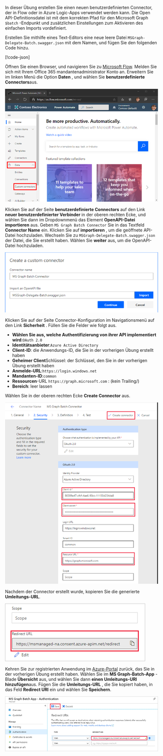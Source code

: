 <!-- markdownlint-disable MD002 MD041 -->

In dieser Übung erstellen Sie einen neuen benutzerdefinierten Connector, der in Flow oder in Azure Logic-Apps verwendet werden kann. Die Open API-Definitionsdatei ist mit dem korrekten Pfad für den Microsoft Graph `$batch` -Endpunkt und zusätzlichen Einstellungen zum Aktivieren des einfachen Imports vordefiniert.

Erstellen Sie mithilfe eines Text-Editors eine neue leere Datei `MSGraph-Delegate-Batch.swagger.json` mit dem Namen, und fügen Sie den folgenden Code hinzu.

[!code-json[](../LabFiles/MSGraph-Delegate-Batch.swagger.json)]

Öffnen Sie einen Browser, und navigieren Sie zu [Microsoft Flow](https://flow.microsoft.com). Melden Sie sich mit Ihrem Office 365 mandantenadministrator Konto an. Erweitern Sie im linken Menü die Option **Daten** , und wählen Sie **benutzerdefinierte Connectors**aus.

![Ein Screenshot des Menüelements benutzerdefinierte Konnektoren in Microsoft Flow](./images/flow-conn1.png)

Klicken Sie auf der Seite **benutzerdefinierte Connectors** auf den Link **neuer benutzerdefinierter Verbinder** in der oberen rechten Ecke, und wählen Sie dann im Dropdownmenü das Element **OpenAPI-Datei importieren** aus. Geben `MS Graph Batch Connector` Sie in das Textfeld **Connector Name** ein. Klicken Sie auf **importieren** , um die geöffnete API-Datei hochzuladen. Wechseln Sie zu `MSGraph-Delegate-Batch.swagger.json` der Datei, die Sie erstellt haben. Wählen Sie **weiter** aus, um die OpenAPI-Datei hochzuladen.

 ![Ein Screenshot des Dialogfelds "benutzerdefinierten Connector erstellen"](./images/flow-conn3.png)

Klicken Sie auf der Seite Connector-Konfiguration im Navigationsmenü auf den Link **Sicherheit** . Füllen Sie die Felder wie folgt aus.

- **Wählen Sie aus, welche Authentifizierung von ihrer API implementiert wird**:`OAuth 2.0`
- **Identitätsanbieter**:`Azure Active Directory`
- **Client-ID**: die Anwendungs-ID, die Sie in der vorherigen Übung erstellt haben
- **Geheimer Client**Schlüssel: der Schlüssel, den Sie in der vorherigen Übung erstellt haben
- **Anmelde-URL**:`https://login.windows.net`
- **Mandanten-ID**:`common`
- **Ressourcen**-URL `https://graph.microsoft.com` : (kein Trailing/)
- **Bereich**: leer lassen

Wählen Sie in der oberen rechten Ecke **Create Connector** aus.

![Ein Screenshot der Registerkarte "Sicherheit" in der Connector-Konfiguration](./images/flow-conn4.png)

Nachdem der Connector erstellt wurde, kopieren Sie die generierte **Umleitungs-URL**.

![Ein Screenshot der generierten Umleitungs-URL](./images/flow-conn5.png)

Kehren Sie zur registrierten Anwendung im [Azure-Portal](https://aad.portal.azure.com) zurück, das Sie in der vorherigen Übung erstellt haben. Wählen Sie im **MS Graph-Batch-App** -Blade **Übersicht** aus, und wählen Sie dann **einen Umleitungs-URI hinzufügen**aus. Fügen Sie die **Umleitungs-URL** , die Sie kopiert haben, in das Feld **Redirect URI** ein und wählen Sie **Speichern**.

![Ein Screenshot des Blatts "Antwort-URLs" im Azure-Portal](./images/flow-conn-preview6.png)
